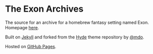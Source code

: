 # The Exon Archives

The source for an archive for a homebrew fantasy setting named Exon. Homepage [here](https://aakankshy.github.io/exon/).

Built on [Jekyll](http://jekyllrb.com) and forked from the [Hyde](https://github.com/poole/hyde) theme repository by [@mdo](https://twitter.com/mdo).

Hosted on [GitHub Pages](https://pages.github.com/).
